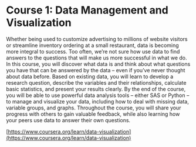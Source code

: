 # Course 1: Data Management and Visualization


Whether being used to customize advertising to millions of website visitors or streamline inventory ordering at a small restaurant, data is becoming more integral to success. Too often, we’re not sure how use data to find answers to the questions that will make us more successful in what we do. In this course, you will discover what data is and think about what questions you have that can be answered by the data – even if you’ve never thought about data before. Based on existing data, you will learn to develop a research question, describe the variables and their relationships, calculate basic statistics, and present your results clearly. By the end of the course, you will be able to use powerful data analysis tools – either SAS or Python – to manage and visualize your data, including how to deal with missing data, variable groups, and graphs. Throughout the course, you will share your progress with others to gain valuable feedback, while also learning how your peers use data to answer their own questions.

[https://www.coursera.org/learn/data-visualization](https://www.coursera.org/learn/data-visualization)